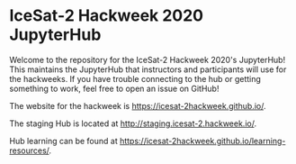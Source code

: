 # IceSat-2 Hackweek 2020 JupyterHub

Welcome to the repository for the IceSat-2 Hackweek 2020's JupyterHub! This maintains the JupyterHub that instructors and participants will use for the hackweeks. If you have trouble connecting to the hub or getting something to work, feel free to open an issue on GitHub!

The website for the hackweek is https://icesat-2hackweek.github.io/.

The staging Hub is located at http://staging.icesat-2.hackweek.io/.

Hub learning can be found at https://icesat-2hackweek.github.io/learning-resources/.